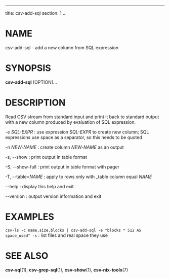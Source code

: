 <!--
SPDX-License-Identifier: BSD-3-Clause
Copyright 2020, Marcin Ślusarz <marcin.slusarz@gmail.com>
-->

---
title: csv-add-sql
section: 1
...

# NAME #

csv-add-sql - add a new column from SQL expression

# SYNOPSIS #

**csv-add-sql** [OPTION]...

# DESCRIPTION #

Read CSV stream from standard input and print it back to standard output with
a new column produced by evaluation of SQL expression.

-e *SQL-EXPR*
:   use expression *SQL-EXPR* to create new column; SQL expressions use space
as a separator, so this needs to be quoted

-n *NEW-NAME*
:   create column *NEW-NAME* as an output

-s, \--show
:   print output in table format

-S, \--show-full
:   print output in table format with pager

-T, \--table=*NAME*
:   apply to rows only with _table column equal *NAME*

\--help
:   display this help and exit

\--version
:   output version information and exit

# EXAMPLES #

`csv-ls -c name,size,blocks | csv-add-sql -e "blocks * 512 AS space_used" -s`
:   list files and real space they use

# SEE ALSO #

**csv-sql**(1), **csv-grep-sql**(1), **csv-show**(1), **csv-nix-tools**(7)
